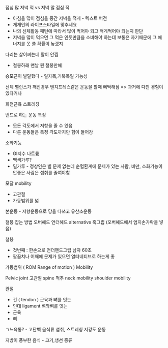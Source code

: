 점심 많 저녁 적 vs 저녁 많 점심 적
- 아침을 많이 점심을 중간 저녁을 적게 - 텍스트 버전
- 개개인의 라이프스타일에 맞추세요
- 나의 신체활동 패턴에 따라서 많이 먹어야 되고 적게먹어야 되는지 판단
- 저녁을 많이 먹으면 그 먹은 인풋만큼을 소비해야 하는데 보통은 자기때문에 그 에너지를 못 쓸 확률이 높겠지


다리는 살이찌는데 팔이 안찜
- 철봉하래 맨날 뭔 철봉만해


승모근이 발달했다 - 일자목,거북목일 가능성

신체 밸런스가 깨진경우 벤치프레스같은 운동을 할때 삐딱해짐
=> 과거에 다친 경험이 있다거나 

회전근육 스트레칭

밴드로 하는 운동 특징
- 모든 각도에서 저항을 줄 수 있음
- 다른 운동들은 특정 각도까지만 힘이 들어감


소화기능
- GI지수 나트륨
- 백색가루?
- 밀가루 - 정상인은 별 문제 없는데 순혈환계에 문제가 있는 사람, 비만, 소화기능이 안좋은 사람은 섭취를 줄여야함


모달 mobility
- 고관절
- 가동범위를 넓


본운동 - 저항운동으로 당을 다쓰고 유산소운동

철봉 잡는 방법
오버헤드
언더헤드
alternative 
훅그립 (오버헤드에서 엄지손가락을 넣음)

철봉
- 첫번째 : 한손으로 언더헨드그립 남자 60초 
- 팔꿈치나 어깨에 문제가 있으면 얼터네티브로 하는게 좋


가동범위 ( ROM Range of motion ) Mobility

Pelvic joint 고관절
spine 척추
neck mobility
shoulder mobility

관절
- 건 ( tendon ) 근육과 뼈를 잇는
- 인대 ligament 뼈와뼈를 잇는
- 근육
- 뼈


ㄱ느육통? - 고단백 음식류 섭취, 스트레칭
저강도 운동

지방이 풍부한 음식 - 고기,생선 종류

